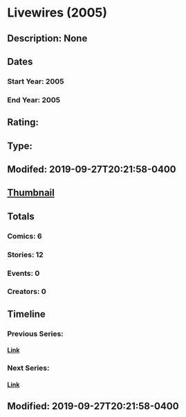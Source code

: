 # Livewires (2005)
## Description: None
## Dates
### Start Year: 2005
### End Year: 2005
## Rating: 
## Type: 
## Modifed: 2019-09-27T20:21:58-0400
## [Thumbnail](http://i.annihil.us/u/prod/marvel/i/mg/9/f0/5d8e6f5c16a57.jpg)
## Totals
### Comics: 6
### Stories: 12
### Events: 0
### Creators: 0
## Timeline
### Previous Series: 
#### [Link]()
### Next Series: 
#### [Link]()
## Modified: 2019-09-27T20:21:58-0400